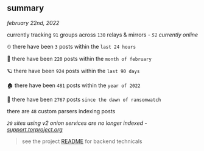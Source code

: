 
## summary
_february 22nd, 2022_

currently tracking `91` groups across `130` relays & mirrors - _`51` currently online_

⏲ there have been `3` posts within the `last 24 hours`

🦈 there have been `220` posts within the `month of february`

🪐 there have been `924` posts within the `last 90 days`

🏚 there have been `481` posts within the `year of 2022`

🦕 there have been `2767` posts `since the dawn of ransomwatch`

there are `48` custom parsers indexing posts

_`20` sites using v2 onion services are no longer indexed - [support.torproject.org](https://support.torproject.org/onionservices/v2-deprecation/)_

> see the project [README](https://github.com/thetanz/ransomwatch#ransomwatch--) for backend technicals
